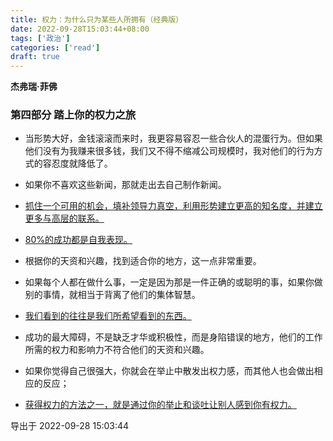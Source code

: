 ```yaml
---
title: 权力：为什么只为某些人所拥有（经典版）
date: 2022-09-28T15:03:44+08:00
tags: ['政治']
categories: ['read']
draft: true
---
```


**杰弗瑞·菲佛**

### 第四部分 踏上你的权力之旅

* 当形势大好，金钱滚滚而来时，我更容易容忍一些合伙人的混蛋行为。但如果他们没有为我赚来很多钱，我们又不得不缩减公司规模时，我对他们的行为方式的容忍度就降低了。

* 如果你不喜欢这些新闻，那就走出去自己制作新闻。

* [抓住一个可用的机会，填补领导力真空，利用形势建立更高的知名度，并建立更多与高层的联系。]()

* [80%的成功都是自我表现。]()

* 根据你的天资和兴趣，找到适合你的地方，这一点非常重要。

* 如果每个人都在做什么事，一定是因为那是一件正确的或聪明的事，如果你做别的事情，就相当于背离了他们的集体智慧。

* [我们看到的往往是我们所希望看到的东西。]()

* 成功的最大障碍，不是缺乏才华或积极性，而是身陷错误的地方，他们的工作所需的权力和影响力不符合他们的天资和兴趣。

* 如果你觉得自己很强大，你就会在举止中散发出权力感，而其他人也会做出相应的反应；

* [获得权力的方法之一，就是通过你的举止和谈吐让别人感到你有权力。]()

导出于 2022-09-28 15:03:44


